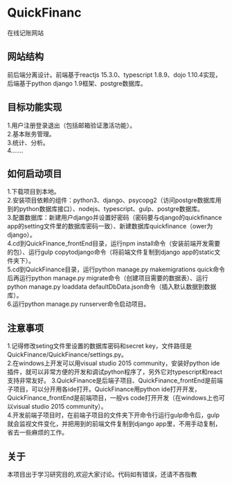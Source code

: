 # QuickFinanc
在线记账网站

## 网站结构
前后端分离设计。前端基于reactjs 15.3.0、typescript 1.8.9、dojo 1.10.4实现，后端基于python django 1.9框架、postgre数据库。

## 目标功能实现
1.用户注册登录退出（包括邮箱验证激活功能）。  
2.基本账务管理。  
3.统计、分析。  
4.……  

## 如何启动项目
1.下载项目到本地。  
2.安装项目依赖的组件：python3、django、psycopg2（访问postgre数据库用到的python数据库接口）、nodejs、typescript、gulp、postgre数据库。  
3.配置数据库：新建用户django并设置好密码（密码要与django的quickfinance app的setting文件里的数据库密码一致）、新建数据库quickfinance（ower为django）。  
4.cd到QuickFinance_frontEnd目录，运行npm install命令（安装前端开发需要的包）、运行gulp copytodjango命令（将前端文件复制到django app的static文件夹下）。  
5.cd到QuickFinance目录，运行python manage.py makemigrations quick命令后再运行python manage.py migrate命令（创建项目需要的数据表）、运行python manage.py loaddata  defaultDbData.json命令（插入默认数据到数据库）。  
6.运行python manage.py runserver命令启动项目。  

## 注意事项
1.记得修改seting文件里设置的数据库密码和secret key，文件路径是QuickFinance/QuickFinance/settings.py。  
2.在windows上开发可以用visual studio 2015 community，安装好python ide插件，就可以非常方便的开发和调试python程序了，另外它对typescript和react支持非常友好。 
3.QuickFinance是后端子项目、QuickFinance_frontEnd是前端子项目，可以分开用各ide打开。QuickFinance用python ide打开开发，QuickFinance_frontEnd是前端项目，一般vs code打开开发（在windows上也可以visual studio 2015 community）。  
4.开发前端子项目时，在前端子项目的文件夹下开命令行运行gulp命令后，gulp就会监视文件变化，并把用到的前端文件复制到django app里，不用手动复制，省去一些麻烦的工作。  

## 关于
本项目出于学习研究目的,欢迎大家讨论。代码如有错误，还请不吝指教
